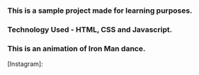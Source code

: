 ### This is a sample project made for learning purposes.
### Technology Used - HTML, CSS and Javascript.

### This is an animation of Iron Man dance.

[Instagram]: